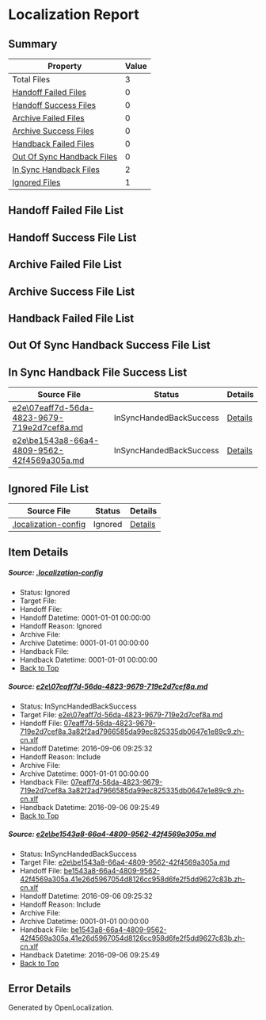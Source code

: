 # <a name='report-top'></a> Localization Report

## Summary
 Property | Value 
 -------- | ----- 
 Total Files | 3
[ Handoff Failed Files ](#handoff-failed-list)| 0
[ Handoff Success Files ](#handoff-success-list)| 0
[ Archive Failed Files ](#archive-failed-list)| 0
[ Archive Success Files ](#archive-success-list)| 0
[ Handback Failed Files ](#handback-failed-list)| 0
[ Out Of Sync Handback Files ](#outofsync-handback-success-list)| 0
[ In Sync Handback Files ](#insync-handback-success-list)| 2
[ Ignored Files ](#ignored-list)| 1

## <a name='handoff-failed-list'></a> Handoff Failed File List

## <a name='handoff-success-list'></a> Handoff Success File List

## <a name='archive-failed-list'></a> Archive Failed File List

## <a name='archive-success-list'></a> Archive Success File List

## <a name='handback-failed-list'></a> Handback Failed File List

## <a name='outofsync-handback-success-list'></a> Out Of Sync Handback Success File List

## <a name='insync-handback-success-list'></a> In Sync Handback File Success List
 Source File | Status | Details 
 ----------- | ------ | ------- 
 [e2e\07eaff7d-56da-4823-9679-719e2d7cef8a.md](https://github.com/OpenLocalizationTestOrg/ol-test0/blob/ff9a6ed926989e5b634d6f1d9715238cac9ae72b/e2e/07eaff7d-56da-4823-9679-719e2d7cef8a.md) | InSyncHandedBackSuccess | [Details](#26d3d67c5727470f8edbedce0d33ee75c22fa85d1)
 [e2e\be1543a8-66a4-4809-9562-42f4569a305a.md](https://github.com/OpenLocalizationTestOrg/ol-test0/blob/ff9a6ed926989e5b634d6f1d9715238cac9ae72b/e2e/be1543a8-66a4-4809-9562-42f4569a305a.md) | InSyncHandedBackSuccess | [Details](#61ec5e9c6a0bd3d74bd609a8b6f7a82d5c3253fa2)

## <a name='ignored-list'></a> Ignored File List
 Source File | Status | Details 
 ----------- | ------ | ------- 
 [.localization-config](https://github.com/OpenLocalizationTestOrg/ol-test0/blob/ff9a6ed926989e5b634d6f1d9715238cac9ae72b/.localization-config) | Ignored | [Details](#3d4f252ac210baf56311d7e97dcc2db10974dbd20)

## Item Details
##### <a name='3d4f252ac210baf56311d7e97dcc2db10974dbd20'></a> Source: [.localization-config](https://github.com/OpenLocalizationTestOrg/ol-test0/blob/ff9a6ed926989e5b634d6f1d9715238cac9ae72b/.localization-config)
* Status: Ignored
* Target File: 
* Handoff File: 
* Handoff Datetime: 0001-01-01 00:00:00
* Handoff Reason: Ignored
* Archive File: 
* Archive Datetime: 0001-01-01 00:00:00
* Handback File: 
* Handback Datetime: 0001-01-01 00:00:00
* [Back to Top](#report-top)

##### <a name='26d3d67c5727470f8edbedce0d33ee75c22fa85d1'></a> Source: [e2e\07eaff7d-56da-4823-9679-719e2d7cef8a.md](https://github.com/OpenLocalizationTestOrg/ol-test0/blob/ff9a6ed926989e5b634d6f1d9715238cac9ae72b/e2e/07eaff7d-56da-4823-9679-719e2d7cef8a.md)
* Status: InSyncHandedBackSuccess
* Target File: [e2e\07eaff7d-56da-4823-9679-719e2d7cef8a.md](https://github.com/OpenLocalizationTestOrg/ol-test0-zhcn/blob/067ef449dcae8f88e59f4e7d83aae1d4b11dd9c5/e2e/07eaff7d-56da-4823-9679-719e2d7cef8a.md)
* Handoff File: [07eaff7d-56da-4823-9679-719e2d7cef8a.3a82f2ad7966585da99ec825335db0647e1e89c9.zh-cn.xlf](https://github.com/OpenLocalizationTestOrg/ol-test0-handoff/blob/1352b43fa0ed267bdd3b9d0b9cabd3a77404442f/ol-handoff/OpenLocalizationTestOrg/ol-test0-zhcn/ci/ht/07eaff7d-56da-4823-9679-719e2d7cef8a.3a82f2ad7966585da99ec825335db0647e1e89c9.zh-cn.xlf)
* Handoff Datetime: 2016-09-06 09:25:32
* Handoff Reason: Include
* Archive File: 
* Archive Datetime: 0001-01-01 00:00:00
* Handback File: [07eaff7d-56da-4823-9679-719e2d7cef8a.3a82f2ad7966585da99ec825335db0647e1e89c9.zh-cn.xlf](https://github.com/OpenLocalizationTestOrg/ol-test0-handback/blob/d13e0e7d057705faf29da11c6fe535e7466af128/ol-handback/OpenLocalizationTestOrg/ol-test0-zhcn/ci/ht/07eaff7d-56da-4823-9679-719e2d7cef8a.3a82f2ad7966585da99ec825335db0647e1e89c9.zh-cn.xlf)
* Handback Datetime: 2016-09-06 09:25:49
* [Back to Top](#report-top)

##### <a name='61ec5e9c6a0bd3d74bd609a8b6f7a82d5c3253fa2'></a> Source: [e2e\be1543a8-66a4-4809-9562-42f4569a305a.md](https://github.com/OpenLocalizationTestOrg/ol-test0/blob/ff9a6ed926989e5b634d6f1d9715238cac9ae72b/e2e/be1543a8-66a4-4809-9562-42f4569a305a.md)
* Status: InSyncHandedBackSuccess
* Target File: [e2e\be1543a8-66a4-4809-9562-42f4569a305a.md](https://github.com/OpenLocalizationTestOrg/ol-test0-zhcn/blob/067ef449dcae8f88e59f4e7d83aae1d4b11dd9c5/e2e/be1543a8-66a4-4809-9562-42f4569a305a.md)
* Handoff File: [be1543a8-66a4-4809-9562-42f4569a305a.41e26d5967054d8126cc958d6fe2f5dd9627c83b.zh-cn.xlf](https://github.com/OpenLocalizationTestOrg/ol-test0-handoff/blob/1352b43fa0ed267bdd3b9d0b9cabd3a77404442f/ol-handoff/OpenLocalizationTestOrg/ol-test0-zhcn/ci/ht/be1543a8-66a4-4809-9562-42f4569a305a.41e26d5967054d8126cc958d6fe2f5dd9627c83b.zh-cn.xlf)
* Handoff Datetime: 2016-09-06 09:25:32
* Handoff Reason: Include
* Archive File: 
* Archive Datetime: 0001-01-01 00:00:00
* Handback File: [be1543a8-66a4-4809-9562-42f4569a305a.41e26d5967054d8126cc958d6fe2f5dd9627c83b.zh-cn.xlf](https://github.com/OpenLocalizationTestOrg/ol-test0-handback/blob/d13e0e7d057705faf29da11c6fe535e7466af128/ol-handback/OpenLocalizationTestOrg/ol-test0-zhcn/ci/ht/be1543a8-66a4-4809-9562-42f4569a305a.41e26d5967054d8126cc958d6fe2f5dd9627c83b.zh-cn.xlf)
* Handback Datetime: 2016-09-06 09:25:49
* [Back to Top](#report-top)


## Error Details

Generated by OpenLocalization.
